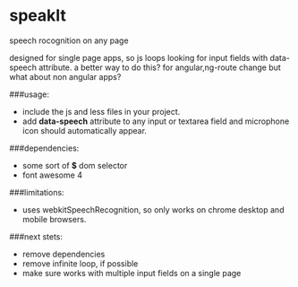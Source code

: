speakIt
=======
speech rocognition on any page

designed for single page apps, so js loops looking for input fields with data-speech attribute.  a better way to do this?
for angular,ng-route change but what about non angular apps?

###usage:
- include the js and less files in your project.
- add **data-speech** attribute to any input or textarea field and microphone icon should automatically appear.

###dependencies:
- some sort of **$** dom selector
- font awesome 4

###limitations:
- uses webkitSpeechRecognition, so only works on chrome desktop and mobile browsers.

###next stets:
- remove dependencies
- remove infinite loop, if possible
- make sure works with multiple input fields on a single page

